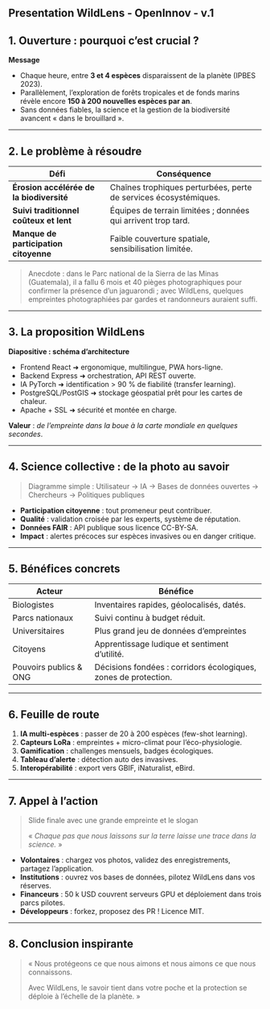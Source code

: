## Presentation WildLens - OpenInnov - v.1

## 1. Ouverture : pourquoi c’est crucial ?

**Message**

- Chaque heure, entre **3 et 4 espèces** disparaissent de la planète (IPBES 2023).
- Parallèlement, l’exploration de forêts tropicales et de fonds marins révèle encore **150 à 200 nouvelles espèces par an**.
- Sans données fiables, la science et la gestion de la biodiversité avancent « dans le brouillard ».

---

## 2. Le problème à résoudre

| Défi | Conséquence |
| --- | --- |
| **Érosion accélérée de la biodiversité** | Chaînes trophiques perturbées, perte de services écosystémiques. |
| **Suivi traditionnel coûteux et lent** | Équipes de terrain limitées ; données qui arrivent trop tard. |
| **Manque de participation citoyenne** | Faible couverture spatiale, sensibilisation limitée. |

> Anecdote : dans le Parc national de la Sierra de las Minas (Guatemala), il a fallu 6 mois et 40 pièges photographiques pour confirmer la présence d’un jaguarondi ; avec WildLens, quelques empreintes photographiées par gardes et randonneurs auraient suffi.
> 

---

## 3. La proposition WildLens

**Diapositive : schéma d’architecture**

- Frontend React ➜ ergonomique, multilingue, PWA hors-ligne.
- Backend Express ➜ orchestration, API REST ouverte.
- IA PyTorch ➜ identification > 90 % de fiabilité (transfer learning).
- PostgreSQL/PostGIS ➜ stockage géospatial prêt pour les cartes de chaleur.
- Apache + SSL ➜ sécurité et montée en charge.

**Valeur** : *de l’empreinte dans la boue à la carte mondiale en quelques secondes*.

---

## 4. Science collective : de la photo au savoir

> Diagramme simple : Utilisateur → IA → Bases de données ouvertes → Chercheurs → Politiques publiques
> 
- **Participation citoyenne** : tout promeneur peut contribuer.
- **Qualité** : validation croisée par les experts, système de réputation.
- **Données FAIR** : API publique sous licence CC-BY-SA.
- **Impact** : alertes précoces sur espèces invasives ou en danger critique.

---

## 5. Bénéfices concrets

| Acteur | Bénéfice |
| --- | --- |
| Biologistes | Inventaires rapides, géolocalisés, datés. |
| Parcs nationaux | Suivi continu à budget réduit. |
| Universitaires | Plus grand jeu de données d’empreintes |
| Citoyens | Apprentissage ludique et sentiment d’utilité. |
| Pouvoirs publics & ONG | Décisions fondées : corridors écologiques, zones de protection. |

---

## 6. Feuille de route

1. **IA multi-espèces** : passer de 20 à 200 espèces (few-shot learning).
2. **Capteurs LoRa** : empreintes + micro-climat pour l’éco-physiologie.
3. **Gamification** : challenges mensuels, badges écologiques.
4. **Tableau d’alerte** : détection auto des invasives.
5. **Interopérabilité** : export vers GBIF, iNaturalist, eBird.

---

## 7. Appel à l’action

> Slide finale avec une grande empreinte et le slogan
> 
> 
> « *Chaque pas que nous laissons sur la terre laisse une trace dans la science.* »
> 
- **Volontaires** : chargez vos photos, validez des enregistrements, partagez l’application.
- **Institutions** : ouvrez vos bases de données, pilotez WildLens dans vos réserves.
- **Financeurs** : 50 k USD couvrent serveurs GPU et déploiement dans trois parcs pilotes.
- **Développeurs** : forkez, proposez des PR ! Licence MIT.

---

## 8. Conclusion inspirante

> « Nous protégeons ce que nous aimons et nous aimons ce que nous connaissons.
> 
> 
> Avec WildLens, le savoir tient dans votre poche et la protection se déploie à l’échelle de la planète. »
>
